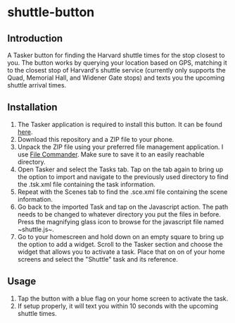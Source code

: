 # shuttle-button

## Introduction
A Tasker button for finding the Harvard shuttle times for the stop closest to you. The button works by querying your location based on GPS, matching it to the closest stop of Harvard's shuttle service (currently only supports the Quad, Memorial Hall, and Widener Gate stops) and texts you the upcoming shuttle arrival times.

## Installation
1. The Tasker application is required to install this button. It can be found [here](https://play.google.com/store/apps/details?id=net.dinglisch.android.taskerm&hl=en).
2. Download this repository and a ZIP file to your phone.
3. Unpack the ZIP file using your preferred file management application. I use [File Commander](https://play.google.com/store/apps/details?id=com.mobisystems.fileman&hl=en). Make sure to save it to an easily reachable directory.
4. Open Tasker and select the Tasks tab. Tap on the tab again to bring up the option to import and navigate to the previously used directory to find the .tsk.xml file containing the task information.
5. Repeat with the Scenes tab to find the .sce.xml file containing the scene information.
6. Go back to the imported Task and tap on the Javascript action. The path needs to be changed to whatever directory you put the files in before. Press the magnifying glass icon to browse for the javascript file named ~shuttle.js~.
7. Go to your homescreen and hold down on an empty square to bring up the option to add a widget. Scroll to the Tasker section and choose the widget that allows you to activate a task. Place that on on of your home screens and select the "Shuttle" task and its reference.

## Usage
1. Tap the button with a blue flag on your home screen to activate the task.
2. If setup properly, it will text you within 10 seconds with the upcoming shuttle times.
